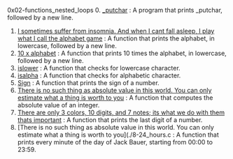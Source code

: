 0x02-functions_nested_loops
0. [_putchar](./0-putchar.c) : A  program that prints _putchar, followed by a new line.
1. [I sometimes suffer from insomnia. And when I cant fall asleep, I play what I call the alphabet game](./1-alphabet.c) : A function that prints the alphabet, in lowercase, followed by a new line.
2. [10 x alphabet](./2-print_alphabet_x10.c) : A function that prints 10 times the alphabet, in lowercase, followed by a new line.
3. [islower](./3-islower.c) : A function that checks for lowercase character.
4. [isalpha](./4-isalpha.c) : A function that checks for alphabetic character.
5. [Sign](./5-sign.c) : A function that prints the sign of a number.
6. [There is no such thing as absolute value in this world. You can only estimate what a thing is worth to you](./6-abs.c) : A function that computes the absolute value of an integer.
7. [There are only 3 colors, 10 digits, and 7 notes; its what we do with them thats important](./7-print_last_digit.c) : A function that prints the last digit of a number.
8. [There is no such thing as absolute value in this world. You can only estimate what a thing is worth to you](./8-24_hours.c : A function that prints every minute of the day of Jack Bauer, starting from 00:00 to 23:59.
